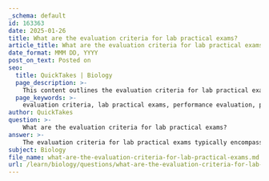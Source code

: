 ```yaml
---
_schema: default
id: 163363
date: 2025-01-26
title: What are the evaluation criteria for lab practical exams?
article_title: What are the evaluation criteria for lab practical exams?
date_format: MMM DD, YYYY
post_on_text: Posted on
seo:
  title: QuickTakes | Biology
  page_description: >-
    This content outlines the evaluation criteria for lab practical exams, emphasizing performance, preparation, safety compliance, active participation, post-lab review, the use of rubrics, and direct observation by instructors.
  page_keywords: >-
    evaluation criteria, lab practical exams, performance evaluation, preparation, safety compliance, active participation, post-lab review, rubrics, direct observation, laboratory procedures, scientific methods, technical skills, student engagement
author: QuickTakes
question: >-
    What are the evaluation criteria for lab practical exams?
answer: >-
    The evaluation criteria for lab practical exams typically encompass several key aspects that assess students' abilities and preparedness for real-world laboratory work. Based on the gathered information, the following criteria are commonly used:\n\n1. **Performance Evaluation**: Students are graded on their ability to follow laboratory procedures accurately, use equipment correctly, and analyze results effectively. This includes demonstrating proficiency in laboratory techniques and the application of scientific methods.\n\n2. **Preparation**: Prior to the practical exam, students are expected to review relevant materials, complete pre-lab questions, and practice necessary techniques. This preparation is crucial for ensuring that students can perform tasks competently during the practical.\n\n3. **Safety Compliance**: Adherence to safety protocols is essential during lab practicals. Students must demonstrate an understanding of and compliance with safety regulations to ensure a safe working environment.\n\n4. **Active Participation**: During the lab session, students are expected to be engaged, follow instructions, ask questions, and participate actively in the lab activities. This engagement is often assessed as part of their overall performance.\n\n5. **Post-Lab Review**: After the practical, students may be required to review the material covered, complete post-lab questions, and submit assignments if required. This reflection helps reinforce learning and assess understanding of the lab content.\n\n6. **Rubrics**: Many instructors utilize grading rubrics to provide a clear framework for assessment. These rubrics outline acceptable performance levels for each criterion, promoting transparency and consistency in grading.\n\n7. **Direct Observation**: Instructors may assess students through direct observation during lab sessions, providing immediate feedback and guidance based on their performance.\n\nOverall, these criteria collectively ensure that students are not only evaluated on their technical skills but also on their preparedness, safety awareness, and ability to engage in the scientific process effectively.
subject: Biology
file_name: what-are-the-evaluation-criteria-for-lab-practical-exams.md
url: /learn/biology/questions/what-are-the-evaluation-criteria-for-lab-practical-exams
---
```


&nbsp;